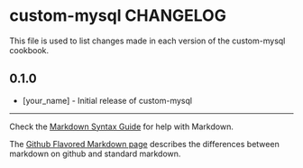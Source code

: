 custom-mysql CHANGELOG
======================

This file is used to list changes made in each version of the custom-mysql cookbook.

0.1.0
-----
- [your_name] - Initial release of custom-mysql

- - -
Check the [Markdown Syntax Guide](http://daringfireball.net/projects/markdown/syntax) for help with Markdown.

The [Github Flavored Markdown page](http://github.github.com/github-flavored-markdown/) describes the differences between markdown on github and standard markdown.
